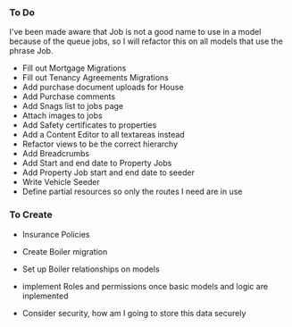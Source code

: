 ### To Do

I've been made aware that Job is not a good name to use in a model because of the queue jobs, so I will refactor this on all models that use the phrase Job.

- Fill out Mortgage Migrations
- Fill out Tenancy Agreements Migrations
- Add purchase document uploads for House
- Add Purchase comments
- Add Snags list to jobs page
- Attach images to jobs
- Add Safety certificates to properties
- Add a Content Editor to all textareas instead
- Refactor views to be the correct hierarchy
- Add Breadcrumbs
- Add Start and end date to Property Jobs
- Add Property Job start and end date to seeder
- Write Vehicle Seeder
- Define partial resources so only the routes I need are in use



### To Create

- Insurance Policies
- Create Boiler migration
- Set up Boiler relationships on models

- implement Roles and permissions once basic models and logic are inplemented
- Consider security, how am I going to store this data securely
